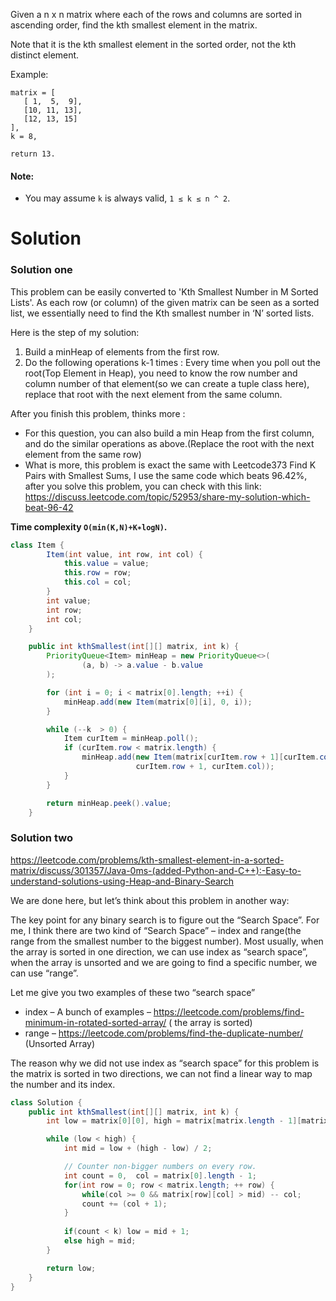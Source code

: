 Given a n x n matrix where each of the rows and columns are sorted in ascending order, find the kth smallest element in the matrix.

Note that it is the kth smallest element in the sorted order, not the kth distinct element.
 
 
Example:

```
matrix = [
   [ 1,  5,  9],
   [10, 11, 13],
   [12, 13, 15]
],
k = 8,

return 13.
```

#### Note: 

* You may assume ```k``` is always valid, ```1 ≤ k ≤ n ^ 2```.
 
# Solution
 
### Solution one 

This problem can be easily converted to 'Kth Smallest Number in M Sorted Lists'. As each row (or column) of the given matrix can be seen as a sorted list, we essentially need to find the Kth smallest number in ‘N’ sorted lists. 
 
Here is the step of my solution:

1. Build a minHeap of elements from the first row.
2. Do the following operations k-1 times : Every time when you poll out the root(Top Element in Heap), you need to know the row number and column number of that element(so we can create a tuple class here), replace that root with the next element from the same column.
 
After you finish this problem, thinks more :

* For this question, you can also build a min Heap from the first column, and do the similar operations as above.(Replace the root with the next element from the same row)
* What is more, this problem is exact the same with Leetcode373 Find K Pairs with Smallest Sums, I use the same code which beats 96.42%, after you solve this problem, you can check with this link:
https://discuss.leetcode.com/topic/52953/share-my-solution-which-beat-96-42

__Time complexity `O(min(K,N)+K∗logN)`.__

```java
class Item {
        Item(int value, int row, int col) {
            this.value = value;
            this.row = row;
            this.col = col;
        }
        int value;
        int row;
        int col;
    }

    public int kthSmallest(int[][] matrix, int k) {
        PriorityQueue<Item> minHeap = new PriorityQueue<>(
                (a, b) -> a.value - b.value
        );

        for (int i = 0; i < matrix[0].length; ++i) {
            minHeap.add(new Item(matrix[0][i], 0, i));
        }

        while (--k  > 0) {
            Item curItem = minHeap.poll();
            if (curItem.row < matrix.length) {
                minHeap.add(new Item(matrix[curItem.row + 1][curItem.col], 
                            curItem.row + 1, curItem.col));
            }
        }

        return minHeap.peek().value;
    }

```

### Solution two

https://leetcode.com/problems/kth-smallest-element-in-a-sorted-matrix/discuss/301357/Java-0ms-(added-Python-and-C++):-Easy-to-understand-solutions-using-Heap-and-Binary-Search

We are done here, but let’s think about this problem in another way:

The key point for any binary search is to figure out the “Search Space”. For me, I think there are two kind of “Search Space” – index and range(the range from the smallest number to the biggest number). Most usually, when the array is sorted in one direction, we can use index as “search space”, when the array is unsorted and we are going to find a specific number, we can use “range”.
 
Let me give you two examples of these two “search space”

* index – A bunch of examples – https://leetcode.com/problems/find-minimum-in-rotated-sorted-array/ ( the array is sorted)
* range – https://leetcode.com/problems/find-the-duplicate-number/ (Unsorted Array)

The reason why we did not use index as “search space” for this problem is the matrix is sorted in two directions, we can not find a linear way to map the number and its index.

```java
class Solution {
    public int kthSmallest(int[][] matrix, int k) {
        int low = matrix[0][0], high = matrix[matrix.length - 1][matrix[0].length - 1];

        while (low < high) {
            int mid = low + (high - low) / 2;

            // Counter non-bigger numbers on every row.
            int count = 0,  col = matrix[0].length - 1;
            for(int row = 0; row < matrix.length; ++ row) {
                while(col >= 0 && matrix[row][col] > mid) -- col;
                count += (col + 1);
            }
            
            if(count < k) low = mid + 1;
            else high = mid;
        }

        return low;
    }
}
```
